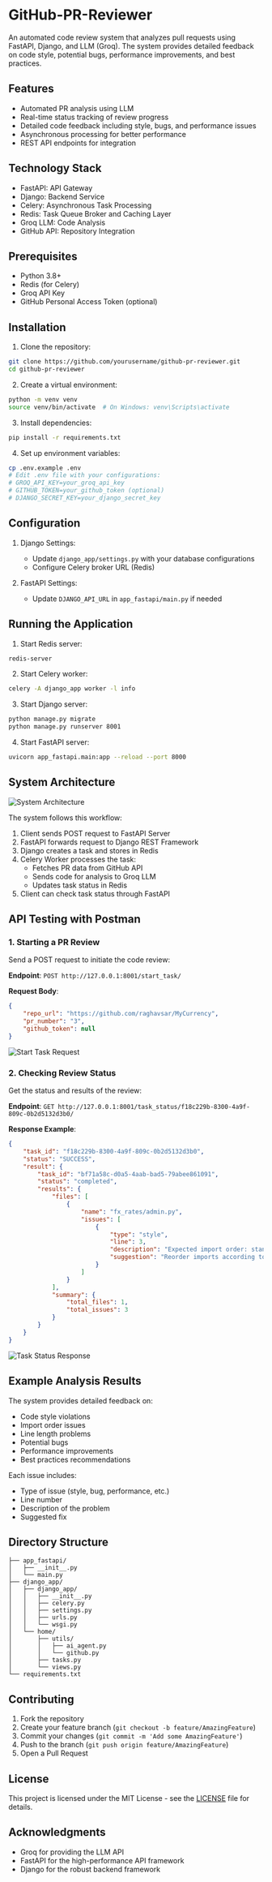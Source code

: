 # GitHub-PR-Reviewer

An automated code review system that analyzes pull requests using FastAPI, Django, and LLM (Groq). The system provides detailed feedback on code style, potential bugs, performance improvements, and best practices.

## Features

- Automated PR analysis using LLM
- Real-time status tracking of review progress
- Detailed code feedback including style, bugs, and performance issues
- Asynchronous processing for better performance
- REST API endpoints for integration

## Technology Stack

- FastAPI: API Gateway
- Django: Backend Service
- Celery: Asynchronous Task Processing
- Redis: Task Queue Broker and Caching Layer
- Groq LLM: Code Analysis
- GitHub API: Repository Integration

## Prerequisites

- Python 3.8+
- Redis (for Celery)
- Groq API Key
- GitHub Personal Access Token (optional)

## Installation

1. Clone the repository:
```bash
git clone https://github.com/yourusername/github-pr-reviewer.git
cd github-pr-reviewer
```

2. Create a virtual environment:
```bash
python -m venv venv
source venv/bin/activate  # On Windows: venv\Scripts\activate
```

3. Install dependencies:
```bash
pip install -r requirements.txt
```

4. Set up environment variables:
```bash
cp .env.example .env
# Edit .env file with your configurations:
# GROQ_API_KEY=your_groq_api_key
# GITHUB_TOKEN=your_github_token (optional)
# DJANGO_SECRET_KEY=your_django_secret_key
```

## Configuration

1. Django Settings:
   - Update `django_app/settings.py` with your database configurations
   - Configure Celery broker URL (Redis)

2. FastAPI Settings:
   - Update `DJANGO_API_URL` in `app_fastapi/main.py` if needed

## Running the Application

1. Start Redis server:
```bash
redis-server
```

2. Start Celery worker:
```bash
celery -A django_app worker -l info
```

3. Start Django server:
```bash
python manage.py migrate
python manage.py runserver 8001
```

4. Start FastAPI server:
```bash
uvicorn app_fastapi.main:app --reload --port 8000
```

## System Architecture

![System Architecture](path_to_architecture_diagram.png)

The system follows this workflow:
1. Client sends POST request to FastAPI Server
2. FastAPI forwards request to Django REST Framework
3. Django creates a task and stores in Redis
4. Celery Worker processes the task:
   - Fetches PR data from GitHub API
   - Sends code for analysis to Groq LLM
   - Updates task status in Redis
5. Client can check task status through FastAPI

## API Testing with Postman

### 1. Starting a PR Review
Send a POST request to initiate the code review:

**Endpoint**: `POST http://127.0.0.1:8001/start_task/`

**Request Body**:
```json
{
    "repo_url": "https://github.com/raghavsar/MyCurrency",
    "pr_number": "3",
    "github_token": null
}
```

![Start Task Request](Images\get_status.png)

### 2. Checking Review Status
Get the status and results of the review:

**Endpoint**: `GET http://127.0.0.1:8001/task_status/f18c229b-8300-4a9f-809c-0b2d5132d3b0/`

**Response Example**:
```json
{
    "task_id": "f18c229b-8300-4a9f-809c-0b2d5132d3b0",
    "status": "SUCCESS",
    "result": {
        "task_id": "bf71a58c-d0a5-4aab-bad5-79abee861091",
        "status": "completed",
        "results": {
            "files": [
                {
                    "name": "fx_rates/admin.py",
                    "issues": [
                        {
                            "type": "style",
                            "line": 3,
                            "description": "Expected import order: standard libraries first, then third-party libraries, and finally internal modules",
                            "suggestion": "Reorder imports according to PEP 8 guidelines"
                        }
                    ]
                }
            ],
            "summary": {
                "total_files": 1,
                "total_issues": 3
            }
        }
    }
}
```

![Task Status Response](Images\post_start.png)

## Example Analysis Results

The system provides detailed feedback on:
- Code style violations
- Import order issues
- Line length problems
- Potential bugs
- Performance improvements
- Best practices recommendations

Each issue includes:
- Type of issue (style, bug, performance, etc.)
- Line number
- Description of the problem
- Suggested fix

## Directory Structure

```
├── app_fastapi/
│   ├── __init__.py
│   └── main.py
├── django_app/
│   ├── django_app/
│   │   ├── __init__.py
│   │   ├── celery.py
│   │   ├── settings.py
│   │   ├── urls.py
│   │   └── wsgi.py
│   └── home/
│       ├── utils/
│       │   ├── ai_agent.py
│       │   └── github.py
│       ├── tasks.py
│       └── views.py
└── requirements.txt
```

## Contributing

1. Fork the repository
2. Create your feature branch (`git checkout -b feature/AmazingFeature`)
3. Commit your changes (`git commit -m 'Add some AmazingFeature'`)
4. Push to the branch (`git push origin feature/AmazingFeature`)
5. Open a Pull Request

## License

This project is licensed under the MIT License - see the [LICENSE](LICENSE) file for details.

## Acknowledgments

- Groq for providing the LLM API
- FastAPI for the high-performance API framework
- Django for the robust backend framework
